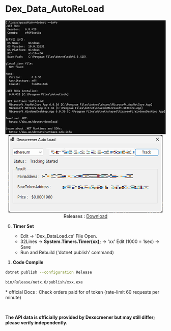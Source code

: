 # Dex_Data_AutoReLoad

<div align='center'>
<img src='requirements.png'><br>
<img src='image.png'><br>
Releases : <a href = 'https://github.com/pozuhtuhv/Dex_DataLoad/releases/tag/v0.1'>Download</a>
</div>

0. **Timer Set**
   - Edit -> 'Dex_DataLoad.cs' File Open.
   - 32Lines -> **System.Timers.Timer\(xx\)\;** -> 'xx' Edit (1000 = 1sec) -> Save
   - Run and Rebuild ('dotnet publish' command)

0. **Code Compile**  
```bash
dotnet publish --configuration Release
```
```bash
bin/Release/netx.0/publish/xxx.exe
```
\* official Docs : 
Check orders paid for of token (rate-limit 60 requests per minute)

<br>

**The API data is officially provided by Dexscreener but may still differ; please verify independently.**
